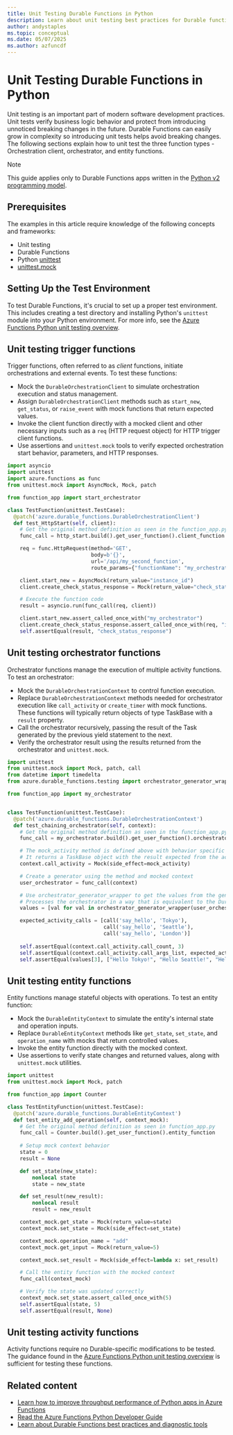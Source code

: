 ```yaml
---
title: Unit Testing Durable Functions in Python
description: Learn about unit testing best practices for Durable functions written in Python for Azure Functions.
author: andystaples
ms.topic: conceptual
ms.date: 05/07/2025
ms.author: azfuncdf
---
```


# Unit Testing Durable Functions in Python

Unit testing is an important part of modern software development practices. Unit tests verify business logic behavior and protect from introducing unnoticed breaking changes in the future. Durable Functions can easily grow in complexity so introducing unit tests helps avoid breaking changes. The following sections explain how to unit test the three function types - Orchestration client, orchestrator, and entity functions.

> [!NOTE]
> This guide applies only to Durable Functions apps written in the [Python v2 programming model](../functions-reference-python.md). 

## Prerequisites

The examples in this article require knowledge of the following concepts and frameworks:

* Unit testing
* Durable Functions
* Python [unittest](https://docs.python.org/3/library/unittest.html) 
* [unittest.mock](https://docs.python.org/3/library/unittest.mock.html)

## Setting Up the Test Environment

To test Durable Functions, it's crucial to set up a proper test environment. This includes creating a test directory and installing Python's `unittest` module into your Python environment. For more info, see the [Azure Functions Python unit testing overview](../functions-reference-python.md#unit-testing).

## Unit testing trigger functions

Trigger functions, often referred to as _client_ functions, initiate orchestrations and external events. To test these functions:

- Mock the `DurableOrchestrationClient` to simulate orchestration execution and status management.  
- Assign `DurableOrchestrationClient` methods such as `start_new`, `get_status`, or `raise_event` with mock functions that return expected values.  
- Invoke the client function directly with a mocked client and other necessary inputs such as a `req` (HTTP request object) for HTTP trigger client functions.  
- Use assertions and `unittest.mock` tools to verify expected orchestration start behavior, parameters, and HTTP responses.

```python
import asyncio
import unittest
import azure.functions as func
from unittest.mock import AsyncMock, Mock, patch

from function_app import start_orchestrator

class TestFunction(unittest.TestCase):
  @patch('azure.durable_functions.DurableOrchestrationClient')
  def test_HttpStart(self, client):
    # Get the original method definition as seen in the function_app.py file
    func_call = http_start.build().get_user_function().client_function

    req = func.HttpRequest(method='GET',
                           body=b'{}',
                           url='/api/my_second_function',
                           route_params={"functionName": "my_orchestrator"})

    client.start_new = AsyncMock(return_value="instance_id")
    client.create_check_status_response = Mock(return_value="check_status_response")

    # Execute the function code
    result = asyncio.run(func_call(req, client))

    client.start_new.assert_called_once_with("my_orchestrator")
    client.create_check_status_response.assert_called_once_with(req, "instance_id")
    self.assertEqual(result, "check_status_response")
```

## Unit testing orchestrator functions

Orchestrator functions manage the execution of multiple activity functions. To test an orchestrator:

- Mock the `DurableOrchestrationContext` to control function execution.
- Replace `DurableOrchestrationContext` methods needed for orchestrator execution like `call_activity` or `create_timer` with mock functions. These functions will typically return objects of type TaskBase with a `result` property.
- Call the orchestrator recursively, passing the result of the Task generated by the previous yield statement to the next.
- Verify the orchestrator result using the results returned from the orchestrator and `unittest.mock`.

```python
import unittest
from unittest.mock import Mock, patch, call
from datetime import timedelta
from azure.durable_functions.testing import orchestrator_generator_wrapper

from function_app import my_orchestrator


class TestFunction(unittest.TestCase):
  @patch('azure.durable_functions.DurableOrchestrationContext')
  def test_chaining_orchestrator(self, context):
    # Get the original method definition as seen in the function_app.py file
    func_call = my_orchestrator.build().get_user_function().orchestrator_function

    # The mock_activity method is defined above with behavior specific to your app.
    # It returns a TaskBase object with the result expected from the activity call.
    context.call_activity = Mock(side_effect=mock_activity)

    # Create a generator using the method and mocked context
    user_orchestrator = func_call(context)

    # Use orchestrator_generator_wrapper to get the values from the generator.
    # Processes the orchestrator in a way that is equivalent to the Durable replay logic
    values = [val for val in orchestrator_generator_wrapper(user_orchestrator)]

    expected_activity_calls = [call('say_hello', 'Tokyo'),
                               call('say_hello', 'Seattle'),
                               call('say_hello', 'London')]
    
    self.assertEqual(context.call_activity.call_count, 3)
    self.assertEqual(context.call_activity.call_args_list, expected_activity_calls)
    self.assertEqual(values[3], ["Hello Tokyo!", "Hello Seattle!", "Hello London!"])
```

## Unit testing entity functions

Entity functions manage stateful objects with operations. To test an entity function:

- Mock the `DurableEntityContext` to simulate the entity's internal state and operation inputs.  
- Replace `DurableEntityContext` methods like `get_state`, `set_state`, and `operation_name` with mocks that return controlled values.  
- Invoke the entity function directly with the mocked context.  
- Use assertions to verify state changes and returned values, along with `unittest.mock` utilities.

```python
import unittest
from unittest.mock import Mock, patch

from function_app import Counter

class TestEntityFunction(unittest.TestCase):
  @patch('azure.durable_functions.DurableEntityContext')
  def test_entity_add_operation(self, context_mock):
    # Get the original method definition as seen in function_app.py
    func_call = Counter.build().get_user_function().entity_function
    
    # Setup mock context behavior
    state = 0
    result = None

    def set_state(new_state):
        nonlocal state
        state = new_state

    def set_result(new_result):
        nonlocal result
        result = new_result

    context_mock.get_state = Mock(return_value=state)
    context_mock.set_state = Mock(side_effect=set_state)

    context_mock.operation_name = "add"
    context_mock.get_input = Mock(return_value=5)

    context_mock.set_result = Mock(side_effect=lambda x: set_result)

    # Call the entity function with the mocked context
    func_call(context_mock)

    # Verify the state was updated correctly
    context_mock.set_state.assert_called_once_with(5)
    self.assertEqual(state, 5)
    self.assertEqual(result, None)
```

## Unit testing activity functions

Activity functions require no Durable-specific modifications to be tested. The guidance found in the [Azure Functions Python unit testing overview](../functions-reference-python.md#unit-testing) is sufficient for testing these functions. 

## Related content

- [Learn how to improve throughput performance of Python apps in Azure Functions](../python-scale-performance-reference.md)
- [Read the Azure Functions Python Developer Guide](../functions-reference-python.md)
- [Learn about Durable Functions best practices and diagnostic tools](./durable-functions-best-practice-reference.md)
